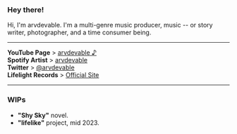 ### Hey there!
Hi, I'm arvdevable. I'm a multi-genre music producer, music -- or story writer, photographer, and a time consumer being.

---

**YouTube Page** > [arvdevable ♪](https://www.youtube.com/c/arvdevable)\
**Spotify Artist** > [arvdevable️](https://open.spotify.com/artist/6kJ2RLRq825l8lApyUDWIo)\
**Twitter** > [@arvdevable](https://twitter.com/arvdevable)\
**Lifelight Records** > [Official Site](https://home.lifelight.repl.co/podcast.html)

---

### WIPs

- **"Shy Sky"** novel.
- **"lifelike"** project, mid 2023.
